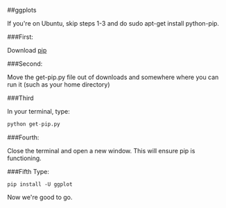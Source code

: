 ##ggplots

If you're on Ubuntu, skip steps 1-3 and do sudo apt-get install python-pip.

###First:

Download [pip](https://pip.pypa.io/en/latest/installing.html)

###Second:

Move the get-pip.py file out of downloads and somewhere where you can run it (such as your home directory)

###Third

In your terminal, type:

```python
python get-pip.py
```

###Fourth:

Close the terminal and open a new window. This will ensure pip is functioning.

###Fifth
Type:

```UNIX
pip install -U ggplot
```

Now we're good to go.
